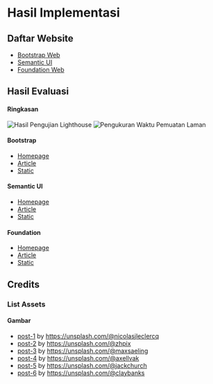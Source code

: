 # Hasil Implementasi
## Daftar Website
- [Bootstrap Web](http://skripsi.ga/BootstrapWeb/)
- [Semantic UI](http://skripsi.ga/SemanticWeb/)
- [Foundation Web](http://skripsi.ga/FoundationWeb/)


## Hasil Evaluasi
#### Ringkasan
![Hasil Pengujian Lighthouse](https://SkripsiGW.github.io/HasilUji/Nilai%20Evaluasi%20Lighthouse.png)
![Pengukuran Waktu Pemuatan Laman](https://SkripsiGW.github.io/HasilUji/Timing%20Pemuatan%20Laman.png)

#### Bootstrap
- [Homepage](https://SkripsiGW.github.io/HasilUji/bootstrap-homepage-last-1.html)
- [Article](https://SkripsiGW.github.io/HasilUji/bootstrap-article-last-1.html)
- [Static](https://SkripsiGW.github.io/HasilUji/bootstrap-static-last-1.html)

#### Semantic UI
- [Homepage](https://SkripsiGW.github.io/HasilUji/semantic-homepage-last-1.html)
- [Article](https://SkripsiGW.github.io/HasilUji/semantic-article-last-1.html)
- [Static](https://SkripsiGW.github.io/HasilUji/semantic-static-last-1.html)

#### Foundation
- [Homepage](https://SkripsiGW.github.io/HasilUji/foundation-homepage-last-1.html)
- [Article](https://SkripsiGW.github.io/HasilUji/foundation-article-last-1.html)
- [Static](https://SkripsiGW.github.io/HasilUji/foundation-static-last-1.html)


## Credits
### List Assets
#### Gambar
- [post-1](https://unsplash.com/photos/yHYW32je1Mc) by https://unsplash.com/@nicolasjleclercq
- [post-2](https://unsplash.com/photos/5U8OFM9nhnU) by https://unsplash.com/@zhpix
- [post-3](https://unsplash.com/photos/IcOn1qzoTHE) by https://unsplash.com/@maxsaeling
- [post-4](https://unsplash.com/photos/GK7piQc8dIM) by https://unsplash.com/@axellvak
- [post-5](https://unsplash.com/photos/o5h8WrQnjFA) by https://unsplash.com/@jackchurch
- [post-6](https://unsplash.com/photos/1Uj0HmqQFGk) by https://unsplash.com/@claybanks
